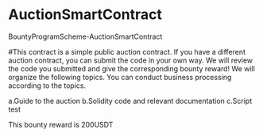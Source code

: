 # AuctionSmartContract
BountyProgramScheme-AuctionSmartContract




#This contract is a simple public auction contract. If you have a different auction contract, you can submit the code in your own way. We will review the code you submitted and give the corresponding bounty reward! We will organize the following topics. You can conduct business processing according to the topics.

a.Guide to the auction
b.Solidity code and relevant documentation
c.Script test

This bounty reward is 200USDT


